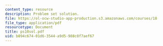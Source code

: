 ```yaml
---
content_type: resource
description: Problem set solution.
file: https://ol-ocw-studio-app-production.s3.amazonaws.com/courses/18-435j-quantum-computation-fall-2003/b894c67401d63544a9d5988c0f7aef67_ps10sol.pdf
file_type: application/pdf
resourcetype: Document
title: ps10sol.pdf
uid: b894c674-01d6-3544-a9d5-988c0f7aef67
---
```

